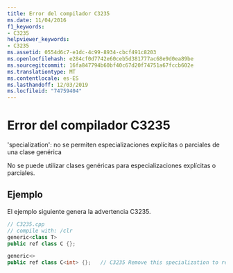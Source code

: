 ```yaml
---
title: Error del compilador C3235
ms.date: 11/04/2016
f1_keywords:
- C3235
helpviewer_keywords:
- C3235
ms.assetid: 0554d6c7-e1dc-4c99-8934-cbcf491c8203
ms.openlocfilehash: e284cf0d7742e60ceb5d381777ac68e9d0ea89be
ms.sourcegitcommit: 16fa847794b60bf40c67d20f74751a67fccb602e
ms.translationtype: MT
ms.contentlocale: es-ES
ms.lasthandoff: 12/03/2019
ms.locfileid: "74759404"
---
```

# <a name="compiler-error-c3235"></a>Error del compilador C3235

'specialization': no se permiten especializaciones explícitas o parciales de una clase genérica

No se puede utilizar clases genéricas para especializaciones explícitas o parciales.

## <a name="example"></a>Ejemplo

El ejemplo siguiente genera la advertencia C3235.

```cpp
// C3235.cpp
// compile with: /clr
generic<class T>
public ref class C {};

generic<>
public ref class C<int> {};   // C3235 Remove this specialization to resolve this error.
```
